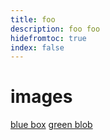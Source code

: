 ```yaml
---
title: foo
description: foo foo
hidefromtoc: true
index: false
---
```


# images

[blue box](/help/assets/blue-cube.png)
[green blob](/help/assets/green-blob.png)